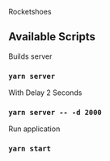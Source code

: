 Rocketshoes

## Available Scripts

Builds server

### `yarn server`

With Delay 2 Seconds

### `yarn server -- -d 2000`

Run application

### `yarn start`
